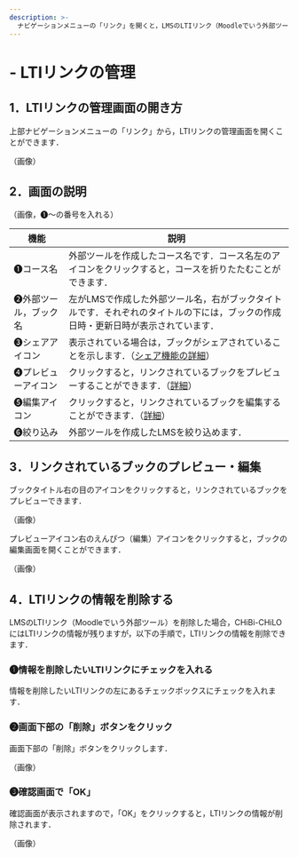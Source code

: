 ```yaml
---
description: >-
  ナビゲーションメニューの「リンク」を開くと，LMSのLTIリンク（Moodleでいう外部ツール）で配信設定を行ったブックの閲覧・編集が行なえます．また，LMSのLTIリンクを削除した場合，CHiBi-CHiLOにはLTIリンクの情報が残りますが，「リンク」の画面では，その情報を削除できます．
---
```


# - LTIリンクの管理

## 1．LTIリンクの管理画面の開き方

上部ナビゲーションメニューの「リンク」から，LTIリンクの管理画面を開くことができます．

（画像）

## 2．画面の説明

（画像，❶～の番号を入れる）

| 機能          | 説明                                                                                  |
| ----------- | ----------------------------------------------------------------------------------- |
| ❶コース名       | 外部ツールを作成したコース名です．コース名左のアイコンをクリックすると，コースを折りたたむことができます．                               |
| ❷外部ツール，ブック名 | 左がLMSで作成した外部ツール名，右がブックタイトルです．それぞれのタイトルの下には，ブックの作成日時・更新日時が表示されています．                  |
| ❸シェアアイコン    | 表示されている場合は，ブックがシェアされていることを示します．（[シェア機能の詳細](share.md)）                               |
| ❹プレビューアイコン  | クリックすると，リンクされているブックをプレビューすることができます．（[詳細](lti-link.md#3rinkusareteirubukkunopureby)） |
| ❺編集アイコン     | クリックすると，リンクされているブックを編集することができます．（[詳細](lti-link.md#3rinkusareteirubukkunopureby)）    |
| ❻絞り込み       | 外部ツールを作成したLMSを絞り込めます．                                                               |

## 3．リンクされているブックのプレビュー・編集

ブックタイトル右の目のアイコンをクリックすると，リンクされているブックをプレビューできます．

（画像）

プレビューアイコン右のえんぴつ（編集）アイコンをクリックすると，ブックの編集画面を開くことができます．

（画像）

## 4．LTIリンクの情報を削除する

LMSのLTIリンク（Moodleでいう外部ツール）を削除した場合，CHiBi-CHiLOにはLTIリンクの情報が残りますが，以下の手順で，LTIリンクの情報を削除できます．

### ❶情報を削除したいLTIリンクにチェックを入れる

情報を削除したいLTIリンクの左にあるチェックボックスにチェックを入れます．

### ❷画面下部の「削除」ボタンをクリック

画面下部の「削除」ボタンをクリックします．

（画像）

### ❸確認画面で「OK」

確認画面が表示されますので，「OK」をクリックすると，LTIリンクの情報が削除されます．

（画像）
